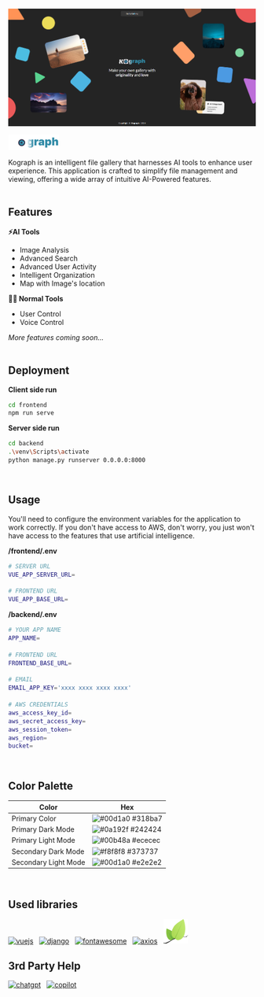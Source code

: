 ![home](./readme/home.png)

![logo](./readme/logo.png)

Kograph is an intelligent file gallery that harnesses AI tools to enhance user experience. This application is crafted to simplify file management and viewing, offering a wide array of intuitive AI-Powered features.
<br/>
<br/>
## Features

**⚡️AI Tools**
- Image Analysis
- Advanced Search
- Advanced User Activity
- Intelligent Organization
- Map with Image's location

**👩‍💻 Normal Tools**
- User Control
- Voice Control
  
*More features coming soon...*
<br/>
<br/>
## Deployment

**Client side run**

```bash
cd frontend
npm run serve
```

**Server side run**

```bash
cd backend
.\venv\Scripts\activate
python manage.py runserver 0.0.0.0:8000
```
<br/>

## Usage

You'll need to configure the environment variables for the application to work correctly. If you don't have access to AWS, don't worry, you just won't have access to the features that use artificial intelligence.

**/frontend/.env**

```bash
# SERVER URL
VUE_APP_SERVER_URL=

# FRONTEND URL
VUE_APP_BASE_URL=
```

**/backend/.env**

```bash
# YOUR APP NAME
APP_NAME=

# FRONTEND URL
FRONTEND_BASE_URL=

# EMAIL
EMAIL_APP_KEY='xxxx xxxx xxxx xxxx'

# AWS CREDENTIALS
aws_access_key_id=
aws_secret_access_key=
aws_session_token=
aws_region=
bucket=
```
<br/>

## Color Palette

| Color             | Hex                                                                |
| ----------------- | ------------------------------------------------------------------ |
| Primary Color | ![#00d1a0](https://via.placeholder.com/10/318ba7?text=+) #318ba7 |
| Primary Dark Mode | ![#0a192f](https://via.placeholder.com/10/242424?text=+) #242424 |
| Primary Light Mode | ![#00b48a](https://via.placeholder.com/10/ececec?text=+) #ececec |
| Secondary Dark Mode | ![#f8f8f8](https://via.placeholder.com/10/373737?text=+) #373737 |
| Secondary Light Mode | ![#00d1a0](https://via.placeholder.com/10/e2e2e2?text=+) #e2e2e2 |
<br/>

## Used libraries

[<img src="https://seeklogo.com/images/V/vuejs-logo-17D586B587-seeklogo.com.png" width="50" alt="vuejs" title="VueJS">](https://vuejs.org/)&nbsp;&nbsp;
[<img src="https://static-00.iconduck.com/assets.00/django-icon-1606x2048-lwmw1z73.png" width="40" alt="django" title="Django">](https://www.djangoproject.com/)&nbsp;&nbsp;
[<img src="https://upload.wikimedia.org/wikipedia/commons/thumb/5/5f/Font_Awesome_logomark_blue.svg/1200px-Font_Awesome_logomark_blue.svg.png" width="50" alt="fontawesome" title="Fontawesome">](https://fontawesome.com/)&nbsp;&nbsp;
[<img src="https://companieslogo.com/img/orig/axios-51d6caae.png?t=1701353255" width="50" alt="axios" title="Axios">](https://axios-http.com/)&nbsp;&nbsp;
[<img src="./readme/leaflet.png" width="50" alt="" title="">]()&nbsp;&nbsp;
[<img src="" width="50" alt="" title="">]()&nbsp;&nbsp;
[<img src="" width="50" alt="" title="">]()&nbsp;&nbsp;
[<img src="" width="50" alt="" title="">]()&nbsp;&nbsp;
[<img src="" width="50" alt="" title="">]()&nbsp;&nbsp;
[<img src="" width="50" alt="" title="">]()&nbsp;&nbsp;
[<img src="" width="50" alt="" title="">]()
<br/>

## 3rd Party Help

[<img src="https://upload.wikimedia.org/wikipedia/commons/thumb/0/04/ChatGPT_logo.svg/1024px-ChatGPT_logo.svg.png" width="50" alt="chatgpt" title="ChatGPT">](https://chat.openai.com/)&nbsp;&nbsp;
[<img src="https://upload.wikimedia.org/wikipedia/commons/thumb/2/2a/Microsoft_365_Copilot_Icon.svg/2048px-Microsoft_365_Copilot_Icon.svg.png" width="50" alt="copilot" title="Microsoft Copilot">](https://copilot.microsoft.com/)
